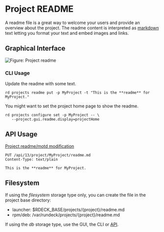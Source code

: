# Project README

A readme file is a great way to welcome your users and provide an overview about the project.
The readme content is interpreted as [markdown](http://commonmark.org/help/) text letting you format your text and embed images and links.

## Graphical Interface

![Figure: Project readme](~@assets/fig0203.png)

### CLI Usage

Update the readme with some text.

```{.bash}
rd projects readme put -p MyProject -t "This is the **readme** for MyProject."
```

You might want to set the project home page to show the readme.

```{.bash}
rd projects configure set -p MyProject -- \
   --project.gui.readme.display=projectHome
```

## API Usage

[Project readme/motd modification](/api/rundeck-api.md#project-readme-file)

    PUT /api/13/project/MyProject/readme.md
    Content-Type: text/plain

    This is the **readme** for MyProject.

## Filesystem

If using the _filesystem_ storage type only, you can create the file in the project base directory:

- launcher: \$RDECK_BASE/projects/{project}/readme.md
- rpm/deb: /var/rundeck/projects/{project}/readme.md

If using the _db_ storage type, use the GUI, the CLI or [API](#api-usage).
